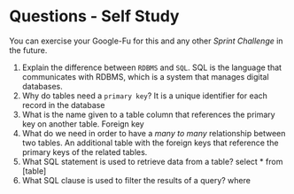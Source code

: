 # Questions - Self Study

You can exercise your Google-Fu for this and any other _Sprint Challenge_ in the future.

1.  Explain the difference between `RDBMS` and `SQL`.
    SQL is the language that communicates with RDBMS, which is a system that manages digital databases.
1.  Why do tables need a `primary key`?
    It is a unique identifier for each record in the database
1.  What is the name given to a table column that references the primary key
    on another table.
    Foreign key
1.  What do we need in order to have a _many to many_ relationship between two
    tables.
    An additional table with the foreign keys that reference the primary keys of the related tables.
1.  What SQL statement is used to retrieve data from a table?
    select * from [table]
1.  What SQL clause is used to filter the results of a query?
    where